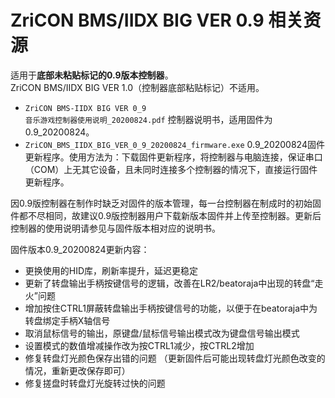 # ZriCON BMS/IIDX BIG VER 0.9 相关资源
适用于**底部未粘贴标记的0.9版本控制器**。<br>ZriCON BMS/IIDX BIG VER 1.0（控制器底部粘贴标记）不适用。<br>
+ <code>ZriCON BMS-IIDX BIG VER 0_9 音乐游戏控制器使用说明_20200824.pdf</code> 控制器说明书，适用固件为0.9_20200824。
+ <code>ZriCON_BMS_IIDX_BIG_VER_0_9_20200824_firmware.exe</code> 0.9_20200824固件更新程序。使用方法为：下载固件更新程序，将控制器与电脑连接，保证串口（COM）上无其它设备，且未同时连接多个控制器的情况下，直接运行固件更新程序。

因0.9版控制器在制作时缺乏对固件的版本管理，每一台控制器在制成时的初始固件都不尽相同，故建议0.9版控制器用户下载新版本固件并上传至控制器。更新后控制器的使用说明请参见与固件版本相对应的说明书。

固件版本0.9_20200824更新内容：
+ 更换使用的HID库，刷新率提升，延迟更稳定
+ 更新了转盘输出手柄按键信号的逻辑，改善在LR2/beatoraja中出现的转盘“走火”问题
+ 增加按住CTRL1屏蔽转盘输出手柄按键信号的功能，以便于在beatoraja中为转盘绑定手柄X轴信号
+ 取消鼠标信号的输出，原键盘/鼠标信号输出模式改为键盘信号输出模式
+ 设置模式的数值增减操作改为按CTRL1减少，按CTRL2增加
+ 修复转盘灯光颜色保存出错的问题 （更新固件后可能出现转盘灯光颜色改变的情况，重新更改保存即可）
+ 修复搓盘时转盘灯光旋转过快的问题
